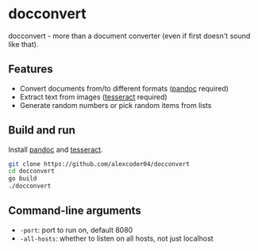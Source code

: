 
# docconvert

docconvert - more than a document converter (even if first doesn't sound like that).

## Features

 - Convert documents from/to different formats ([pandoc](https://pandoc.org/) required)
 - Extract text from images ([tesseract](https://github.com/tesseract-ocr/tesseract) required)
 - Generate random numbers or pick random items from lists

## Build and run

Install [pandoc](https://pandoc.org/installing.html) and [tesseract](https://github.com/tesseract-ocr/tesseract#installing-tesseract).

```sh
git clone https://github.com/alexcoder04/docconvert
cd docconvert
go build
./docconvert
```

## Command-line arguments

 - `-port`: port to run on, default 8080
 - `-all-hosts`: whether to listen on all hosts, not just localhost
